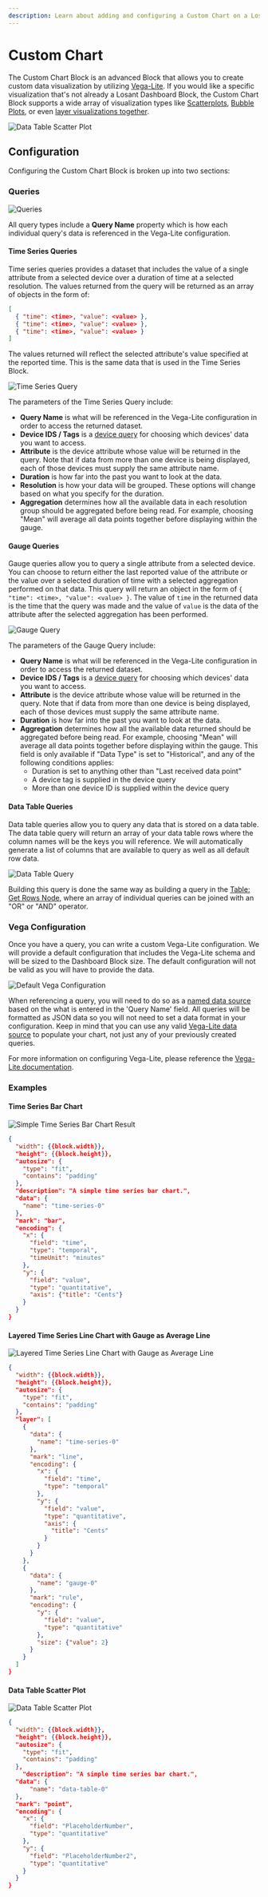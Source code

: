 ```yaml
---
description: Learn about adding and configuring a Custom Chart on a Losant Dashboard.
---
```


# Custom Chart

The Custom Chart Block is an advanced Block that allows you to create custom data visualization by utilizing [Vega-Lite](https://vega.github.io/vega-lite/). If you would like a specific visualization that's not already a Losant Dashboard Block, the Custom Chart Block supports a wide array of visualization types like [Scatterplots](https://vega.github.io/vega-lite/examples/point_2d.html), [Bubble Plots](https://vega.github.io/vega-lite/examples/circle_natural_disasters.html), or even [layer visualizations together](https://vega.github.io/vega-lite/examples/layer_falkensee.html).

![Data Table Scatter Plot](/images/workflows/custom-chart-data-table-scatter-plot.png "Data Table Scatter Plot")

## Configuration

Configuring the Custom Chart Block is broken up into two sections:

### Queries

![Queries](/images/workflows/custom-chart-queries.png "Queries")

All query types include a **Query Name** property which is how each individual query's data is referenced in the Vega-Lite configuration.

#### Time Series Queries

Time series queries provides a dataset that includes the value of a single attribute from a selected device over a duration of time at a selected resolution. The values returned from the query will be returned as an array of objects in the form of:

```json
[
  { "time": <time>, "value": <value> },
  { "time": <time>, "value": <value> },
  { "time": <time>, "value": <value> }
]
```

The values returned will reflect the selected attribute's value specified at the reported time. This is the same data that is used in the Time Series Block.

![Time Series Query](/images/workflows/custom-chart-time-series-query.png "Time Series Query")

The parameters of the Time Series Query include:

* **Query Name** is what will be referenced in the Vega-Lite configuration in order to access the returned dataset.
* **Device IDS / Tags** is a [device query](/devices/device-queries/) for choosing which devices' data you want to access.
* **Attribute** is the device attribute whose value will be returned in the query. Note that if data from more than one device is being displayed, each of those devices must supply the same attribute name.
* **Duration** is how far into the past you want to look at the data.
* **Resolution** is how your data will be grouped. These options will change based on what you specify for the duration.
* **Aggregation** determines how all the available data in each resolution group should be aggregated before being read. For example, choosing "Mean" will average all data points together before displaying within the gauge.

#### Gauge Queries

Gauge queries allow you to query a single attribute from a selected device. You can choose to return either the last reported value of the attribute or the value over a selected duration of time with a selected aggregation performed on that data. This query will return an object in the form of `{ "time": <time>, "value": <value> }`. The value of `time` in the returned data is the time that the query was made and the value of `value` is the data of the attribute after the selected aggregation has been performed.

![Gauge Query](/images/workflows/custom-chart-gauge-query.png "Gauge Query")

The parameters of the Gauge Query include:

* **Query Name** is what will be referenced in the Vega-Lite configuration in order to access the returned dataset.
* **Device IDS / Tags** is a [device query](/devices/device-queries/) for choosing which devices' data you want to access.
* **Attribute** is the device attribute whose value will be returned in the query. Note that if data from more than one device is being displayed, each of those devices must supply the same attribute name.
* **Duration** is how far into the past you want to look at the data.
* **Aggregation** determines how all the available data returned should be aggregated before being read. For example, choosing "Mean" will average all data points together before displaying within the gauge. This field is only available if "Data Type" is set to "Historical", and any of the following conditions applies:
    * Duration is set to anything other than "Last received data point"
    * A device tag is supplied in the device query
    * More than one device ID is supplied within the device query

#### Data Table Queries

Data table queries allow you to query any data that is stored on a data table. The data table query will return an array of your data table rows where the column names will be the keys you will reference. We will automatically generate a list of columns that are available to query as well as all default row data.

![Data Table Query](/images/workflows/custom-chart-data-table-query.png "Data Table Query")

Building this query is done the same way as building a query in the [Table: Get Rows Node](/workflows/data/table-get-rows/#query-fields), where an array of individual queries can be joined with an "OR" or "AND" operator.

### Vega Configuration

Once you have a query, you can write a custom Vega-Lite configuration. We will provide a default configuration that includes the Vega-Lite schema and will be sized to the Dashboard Block size. The default configuration will not be valid as you will have to provide the data.

![Default Vega Configuration](/images/workflows/custom-chart-default-vega-configuration.png "Default Vega Configuration")

When referencing a query, you will need to do so as a [named data source](https://vega.github.io/vega-lite/docs/data.html#named) based on the what is entered in the 'Query Name' field. All queries will be formatted as JSON data so you will not need to set a data format in your configuration. Keep in mind that you can use any valid [Vega-Lite data source](https://vega.github.io/vega-lite/docs/data.html#types-of-data-sources) to populate your chart, not just any of your previously created queries.

For more information on configuring Vega-Lite, please reference the [Vega-Lite documentation](https://vega.github.io/vega-lite/docs/).

### Examples

#### Time Series Bar Chart

![Simple Time Series Bar Chart Result](/images/workflows/custom-chart-time-series-simple-bar-chart-result.png "Simple Time Series Bar Chart Result")

```json
{
  "width": {{block.width}},
  "height": {{block.height}},
  "autosize": {
    "type": "fit",
    "contains": "padding"
  },
  "description": "A simple time series bar chart.",
  "data": {
    "name": "time-series-0"
  },
  "mark": "bar",
  "encoding": {
    "x": {
      "field": "time",
      "type": "temporal",
      "timeUnit": "minutes"
    },
    "y": {
      "field": "value",
      "type": "quantitative",
      "axis": {"title": "Cents"}
    }
  }
}
```

#### Layered Time Series Line Chart with Gauge as Average Line

![Layered Time Series Line Chart with Gauge as Average Line](/images/workflows/custom-chart-layered-time-series-gauge-chart-result.png "Layered Time Series Line Chart with Gauge as Average Line")

```json
{
  "width": {{block.width}},
  "height": {{block.height}},
  "autosize": {
    "type": "fit",
    "contains": "padding"
  },
  "layer": [
    {
      "data": {
        "name": "time-series-0"
      },
      "mark": "line",
      "encoding": {
        "x": {
          "field": "time",
          "type": "temporal"
        },
        "y": {
          "field": "value",
          "type": "quantitative",
          "axis": {
            "title": "Cents"
          }
        }
      }
    },
    {
      "data": {
        "name": "gauge-0"
      },
      "mark": "rule",
      "encoding": {
        "y": {
          "field": "value",
          "type": "quantitative"
        },
        "size": {"value": 2}
      }
    }
  ]
}
```

#### Data Table Scatter Plot

![Data Table Scatter Plot](/images/workflows/custom-chart-data-table-scatter-plot.png "Data Table Scatter Plot")

```json
{
  "width": {{block.width}},
  "height": {{block.height}},
  "autosize": {
    "type": "fit",
    "contains": "padding"
  },
    "description": "A simple time series bar chart.",
  "data": {
      "name": "data-table-0"
  },
  "mark": "point",
  "encoding": {
    "x": {
      "field": "PlaceholderNumber",
      "type": "quantitative"
    },
    "y": {
      "field": "PlaceholderNumber2",
      "type": "quantitative"
    }
  }
}
```